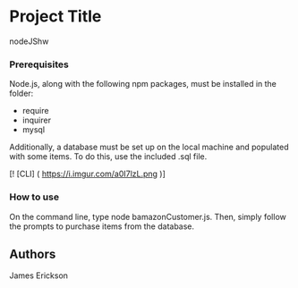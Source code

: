 # Project Title

nodeJShw

### Prerequisites

Node.js, along with the following npm packages, must be installed in the folder:

  - require
  - inquirer
  - mysql

Additionally, a database must be set up on the local machine and populated with some items. To do this, use the included .sql file.

[! [CLI]
( https://i.imgur.com/a0I7lzL.png )]

### How to use

On the command line, type node bamazonCustomer.js. Then, simply follow the prompts to purchase items from the database.

## Authors

James Erickson
